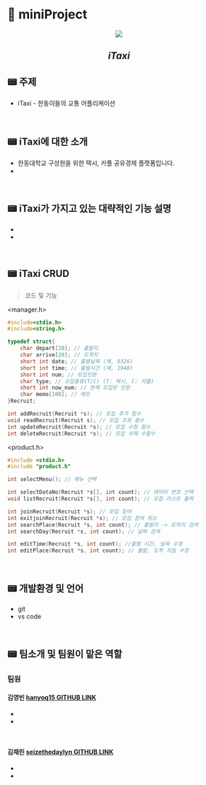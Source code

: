 # 🧊 miniProject

<div align="center"> 

<img src="https://user-images.githubusercontent.com/130302221/236679887-e07f2804-ddea-450a-aee1-2f6a0b3f2dbb.png" height="" width="">
 
  ## *iTaxi*  
</div>
  
## 📟 주제
 - iTaxi - 한동이들의 교통 어플리케이션

<br/>

## 📟 iTaxi에 대한 소개
  - 한동대학교 구성원을 위한 택시, 카풀 공유경제 플랫폼입니다.
  - 

<br/>
  
##  📟 iTaxi가 가지고 있는 대략적인 기능 설명
  - 
  - 

<br/>

## 📟 iTaxi CRUD
> 코드 및 기능  
  
<manager.h>
```c
#include<stdio.h>
#include<string.h>

typedef struct{
	char depart[20]; // 출발지
	char arrive[20]; // 도착지
	short int date; // 출발날짜 (예, 0326)
	short int time; // 출발시간 (예, 1940)
	short int num; // 모집인원
	char type; // 모집종류(T/C) (T: 택시, C: 카풀)
	short int now_num; // 현재 모집된 인원
	char memo[100]; // 메모
}Recruit;

int addRecruit(Recruit *s); // 모집 추가 함수
void readRecruit(Recruit s); // 모집 조회 함수
int updateRecruit(Recruit *s); // 모집 수정 함수
int deleteRecruit(Recruit *s); // 모집 삭제 수함수

```
<product.h>
```c
#include <stdio.h>
#include "product.h"

int selectMenu(); // 메뉴 선택

int selectDataNo(Recruit *s[], int count); // 데이터 번호 선택
void listRecruit(Recruit *s[], int count); // 모집 리스트 출력

int joinRecruit(Recruit *s); // 모집 참여
int exitjoinRecruit(Recruit *s); // 모집 참여 취소 
int searchPlace(Recruit *s, int count); // 출발지 -> 도착지 검색
int searchDay(Recruit *s, int count); // 날짜 검색

int editTime(Recruit *s, int count); //출발 시간, 날짜 수정
int editPlace(Recruit *s, int count); // 출발, 도착 지점 수정

```

<br/>

## 📟 개발환경 및 언어
  - git 
  - vs code

<br/>

## 📟 팀소개 및 팀원이 맡은 역할
### 팀원
 #### 김영빈 [hanyoq15 GITHUB LINK](https://github.com/hanyoq15)
  - 
  - 
  
<br/>

#### 김채린 [seizethedaylyn GITHUB LINK](https://github.com/seizethedaylyn)
 - 
 - 

<!--
<p align="center"><img src="" height="" width=""></p>
-->
